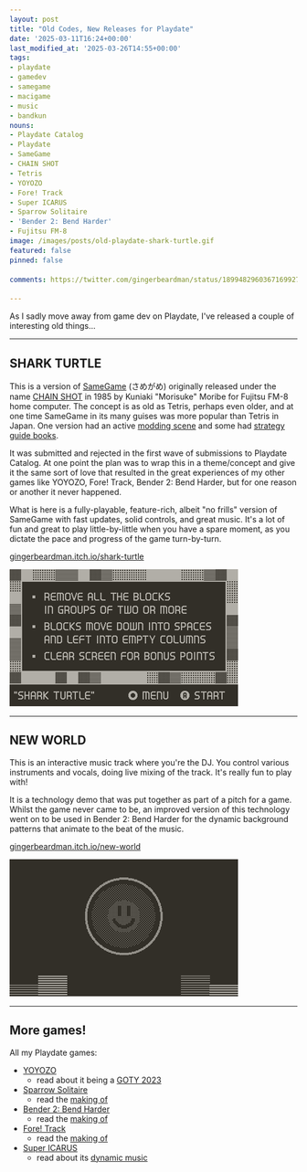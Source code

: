 ```yaml
---
layout: post
title: "Old Codes, New Releases for Playdate"
date: '2025-03-11T16:24+00:00'
last_modified_at: '2025-03-26T14:55+00:00'
tags:
- playdate
- gamedev
- samegame
- macigame
- music
- bandkun
nouns:
- Playdate Catalog
- Playdate
- SameGame
- CHAIN SHOT
- Tetris
- YOYOZO
- Fore! Track
- Super ICARUS
- Sparrow Solitaire
- 'Bender 2: Bend Harder'
- Fujitsu FM-8
image: /images/posts/old-playdate-shark-turtle.gif
featured: false
pinned: false

comments: https://twitter.com/gingerbeardman/status/1899482960367169927

---
```


As I sadly move away from game dev on Playdate, I've released a couple of interesting old things...

----

## SHARK TURTLE

This is a version of [SameGame](https://en.wikipedia.org/wiki/SameGame) (さめがめ) originally released under the name [CHAIN SHOT](https://blog.gingerbeardman.com/2023/05/24/ordering-photocopies-from-japans-national-library/) in 1985 by Kuniaki "Morisuke" Moribe for Fujitsu FM-8 home computer. The concept is as old as Tetris, perhaps even older, and at one time SameGame in its many guises was more popular than Tetris in Japan. One version had an active [modding scene](/2023/05/04/macigame-user-created-graphics/) and some had [strategy guide books](/2023/08/19/fake-steve-jobs-and-letters-from-bill-g/#samegame).

It was submitted and rejected in the first wave of submissions to Playdate Catalog. At one point the plan was to wrap this in a theme/concept and give it the same sort of love that resulted in the great experiences of my other games like YOYOZO, Fore! Track, Bender 2: Bend Harder, but for one reason or another it never happened.

What is here is a fully-playable, feature-rich, albeit "no frills" version of SameGame with fast updates, solid controls, and great music. It's a lot of fun and great to play little-by-little when you have a spare moment, as you dictate the pace and progress of the game turn-by-turn.

[gingerbeardman.itch.io/shark-turtle](https://gingerbeardman.itch.io/shark-turtle)

![IMG](/images/posts/old-playdate-shark-turtle.gif#playdate)

----

## NEW WORLD

This is an interactive music track where you're the DJ. You control various instruments and vocals, doing live mixing of the track. It's really fun to play with!

It is a technology demo that was put together as part of a pitch for a game. Whilst the game never came to be, an improved version of this technology went on to be used in Bender 2: Bend Harder for the dynamic background patterns that animate to the beat of the music.

[gingerbeardman.itch.io/new-world](https://gingerbeardman.itch.io/new-world)

![IMG](/images/posts/old-playdate-new-world.gif#playdate)

----

## More games!

All my Playdate games:

- [YOYOZO](https://play.date/games/yoyozo/)
  - read about it being a [GOTY 2023](/2023/11/21/yoyozo-how-i-made-a-playdate-game-in-39kb/)
- [Sparrow Solitaire](https://play.date/games/sparrow-solitaire/)
  - read the [making of](/2023/04/13/sparrow-solitaire-for-playdate/)
- [Bender 2: Bend Harder](https://play.date/games/bender-2-bend-harder/)
  - read the [making of](/2024/10/08/bender-2-bend-harder-for-playdate/)
- [Fore! Track](https://play.date/games/fore-track/)
  - read the [making of](/2023/06/26/ball-und-panzer-golf-making-a-playdate-game-in-a-week/)
- [Super ICARUS](https://play.date/games/icarus/)
  - read about its [dynamic music](/2023/12/09/dynamic-music-and-sound-techniques-for-video-games/)
